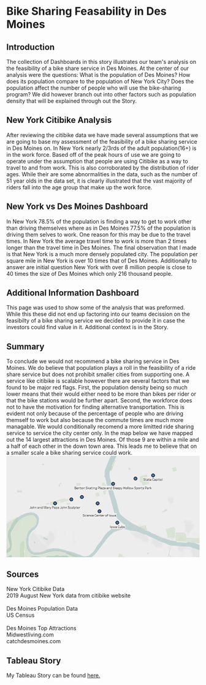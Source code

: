 # Bike Sharing Feasability in Des Moines
## Introduction
The collection of Dashboards in this story illustrates our team's analysis on the feasibility of a bike share service in Des Moines.  At the center of our analysis were the questions: What is the population of Des Moines? How does its population compare to the population of New York City? Does the population affect the number of people who will use the bike-sharing program?  We did however branch out into other factors such as population density that will be explained through out the Story.
## New York Citibike Analysis
After reviewing the citibike data we have made several assumptions that we are going to base my assessment of the feasibility of a bike sharing service in Des Moines on.  In New York nearly 2/3rds of the adult population(16+) is in the work force.  Based off of the peak hours of use we are going to operate under the assumption that people are using Citibike as a way to travel to and from work.  This is also corroborated by the distribution of rider ages.  While their are some abnormalities in the data, such as the number of 51 year olds in the data set, it is clearly illustrated that the vast majority of riders fall into the age group that make up the work force. 

## New York vs Des Moines Dashboard
In New York 78.5% of the population is finding a way to get to work other than driving themselves where as in Des Moines 77.5% of the population is driving them selves to work.  One reason for this may be due to the travel times.  In New York the average travel time to work is more than 2 times longer than the travel time in Des Moines.  The final observation that I made is that New York is a much more densely populated city.  The population per square mile in New York is over 10 times that of Des Moines. Additionally to answer are initial question New York with over 8 million people is close to 40 times the size of Des Moines which only 216 thousand people.

## Additional Information Dashboard
This page was used to show some of the analysis that was preformed.  While this these did not end up factoring into our teams decission on the feasibilty of a bike sharing service we decided to provide it in case the investors could find value in it. Additional context is in the Story.

## Summary
To conclude we would not recommend a bike sharing service in Des Moines.  We do believe that population plays a roll in the feasibility of a ride share service but does not prohibit smaller cities from supporting one.  A service like citibike is scalable however there are several factors that we found to be major red flags.  First, the population density being so much lower means that their would either need to be more than bikes per rider or that the bike stations would be further apart.  Second, the workforce does not to have the motivation for  finding alternative transportation.  This is evident not only because of the percentage of people who are driving themself to work but also because the commute times are much more managable.  We would conditionally recomend a more limitted ride sharing service to service the city center only.  In the map below we have mapped out the 14 largest attractions in Des Moines.  Of those 9 are within a mile and a half of each other in the down town area.  This leads me to believe that on a smaller scale a bike sharing service could work.
![DMAttractions](https://github.com/RudyR32/bikesharing/blob/master/Des%20Moines%20Attractions.PNG)

## Sources
New York Citibike Data<br/>
2019 August New York data from citibike website<br/>
<br/>
Des Moines Population Data<br/>
US Census<br/>
<br/>
Des Moines Top Attractions<br/>
Midwestliving.com<br/>
catchdesmoines.com<br/>

## Tableau Story
My Tableau Story can be found [here.](https://public.tableau.com/profile/rudy7195#!/vizhome/Des_Moines_Citibike_Challenge/CitibikeChallenge?publish=yes)
